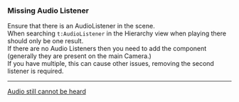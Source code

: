 ### Missing Audio Listener
Ensure that there is an AudioListener in the scene.  
When searching `t:AudioListener` in the Hierarchy view when playing there should only be one result.  
If there are no Audio Listeners then you need to add the component (generally they are present on the main Camera.)  
If you have multiple, this can cause other issues, removing the second listener is required.

---
[Audio still cannot be heard](Audio%20Disabled.md)